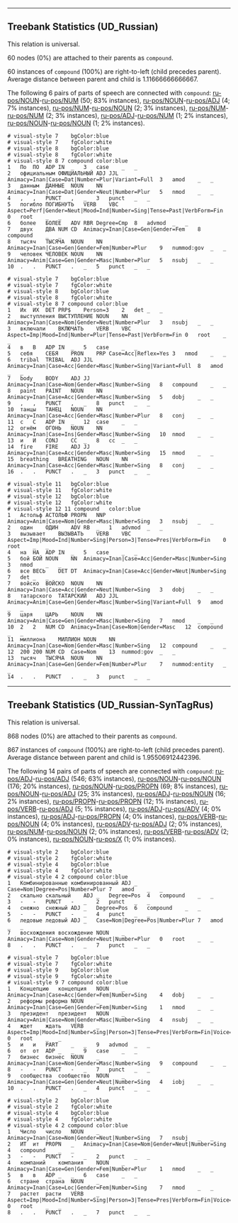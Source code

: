 

--------------------------------------------------------------------------------

## Treebank Statistics (UD_Russian)

This relation is universal.

60 nodes (0%) are attached to their parents as `compound`.

60 instances of `compound` (100%) are right-to-left (child precedes parent).
Average distance between parent and child is 1.11666666666667.

The following 6 pairs of parts of speech are connected with `compound`: [ru-pos/NOUN]()-[ru-pos/NUM]() (50; 83% instances), [ru-pos/NOUN]()-[ru-pos/ADJ]() (4; 7% instances), [ru-pos/NUM]()-[ru-pos/NOUN]() (2; 3% instances), [ru-pos/NUM]()-[ru-pos/NUM]() (2; 3% instances), [ru-pos/ADJ]()-[ru-pos/NUM]() (1; 2% instances), [ru-pos/NOUN]()-[ru-pos/NOUN]() (1; 2% instances).


~~~ conllu
# visual-style 7	bgColor:blue
# visual-style 7	fgColor:white
# visual-style 8	bgColor:blue
# visual-style 8	fgColor:white
# visual-style 8 7 compound	color:blue
1	По	ПО	ADP	IN	_	3	case	_	_
2	официальным	ОФИЦИАЛЬНЫЙ	ADJ	JJL	Animacy=Inan|Case=Dat|Number=Plur|Variant=Full	3	amod	_	_
3	данным	ДАННЫЕ	NOUN	NN	Animacy=Inan|Case=Dat|Gender=Neut|Number=Plur	5	nmod	_	_
4	,	,	PUNCT	,	_	3	punct	_	_
5	погибло	ПОГИБНУТЬ	VERB	VBC	Aspect=Perf|Gender=Neut|Mood=Ind|Number=Sing|Tense=Past|VerbForm=Fin	0	root	_	_
6	более	БОЛЕЕ	ADV	RBR	Degree=Cmp	8	advmod	_	_
7	двух	ДВА	NUM	CD	Animacy=Inan|Case=Gen|Gender=Fem	8	compound	_	_
8	тысяч	ТЫСЯЧА	NOUN	NN	Animacy=Inan|Case=Gen|Gender=Fem|Number=Plur	9	nummod:gov	_	_
9	человек	ЧЕЛОВЕК	NOUN	NN	Animacy=Anim|Case=Gen|Gender=Masc|Number=Plur	5	nsubj	_	_
10	.	.	PUNCT	.	_	5	punct	_	_

~~~


~~~ conllu
# visual-style 7	bgColor:blue
# visual-style 7	fgColor:white
# visual-style 8	bgColor:blue
# visual-style 8	fgColor:white
# visual-style 8 7 compound	color:blue
1	Их	ИХ	DET	PRP$	Person=3	2	det	_	_
2	выступления	ВЫСТУПЛЕНИЕ	NOUN	NN	Animacy=Inan|Case=Nom|Gender=Neut|Number=Plur	3	nsubj	_	_
3	включали	ВКЛЮЧАТЬ	VERB	VBC	Aspect=Imp|Mood=Ind|Number=Plur|Tense=Past|VerbForm=Fin	0	root	_	_
4	в	В	ADP	IN	_	5	case	_	_
5	себя	СЕБЯ	PRON	PRP	Case=Acc|Reflex=Yes	3	nmod	_	_
6	tribal	TRIBAL	ADJ	JJL	Animacy=Inan|Case=Acc|Gender=Masc|Number=Sing|Variant=Full	8	amod	_	_
7	body	BODY	ADJ	JJ	Animacy=Inan|Case=Nom|Gender=Masc|Number=Sing	8	compound	_	_
8	paint	PAINT	NOUN	NN	Animacy=Inan|Case=Acc|Gender=Masc|Number=Sing	5	dobj	_	_
9	,	,	PUNCT	,	_	8	punct	_	_
10	танцы	ТАНЕЦ	NOUN	NN	Animacy=Inan|Case=Acc|Gender=Masc|Number=Plur	8	conj	_	_
11	с	С	ADP	IN	_	12	case	_	_
12	огнём	ОГОНЬ	NOUN	NN	Animacy=Inan|Case=Ins|Gender=Masc|Number=Sing	10	nmod	_	_
13	и	И	CONJ	CC	_	8	cc	_	_
14	fire	FIRE	ADJ	JJ	Animacy=Inan|Case=Acc|Gender=Masc|Number=Sing	15	nmod	_	_
15	breathing	BREATHING	NOUN	NN	Animacy=Inan|Case=Acc|Gender=Masc|Number=Sing	8	conj	_	_
16	.	.	PUNCT	.	_	3	punct	_	_

~~~


~~~ conllu
# visual-style 11	bgColor:blue
# visual-style 11	fgColor:white
# visual-style 12	bgColor:blue
# visual-style 12	fgColor:white
# visual-style 12 11 compound	color:blue
1	Астольф	АСТОЛЬФ	PROPN	NNP	Animacy=Anim|Case=Nom|Gender=Masc|Number=Sing	3	nsubj	_	_
2	один	ОДИН	ADV	RB	_	1	advmod	_	_
3	вызывает	ВЫЗЫВАТЬ	VERB	VBC	Aspect=Imp|Mood=Ind|Number=Sing|Person=3|Tense=Pres|VerbForm=Fin	0	root	_	_
4	на	НА	ADP	IN	_	5	case	_	_
5	бой	БОЙ	NOUN	NN	Animacy=Inan|Case=Acc|Gender=Masc|Number=Sing	3	nmod	_	_
6	все	ВЕСЬ	DET	DT	Animacy=Inan|Case=Acc|Gender=Neut|Number=Sing	7	det	_	_
7	войско	ВОЙСКО	NOUN	NN	Animacy=Inan|Case=Acc|Gender=Neut|Number=Sing	3	dobj	_	_
8	татарского	ТАТАРСКИЙ	ADJ	JJL	Animacy=Anim|Case=Gen|Gender=Masc|Number=Sing|Variant=Full	9	amod	_	_
9	царя	ЦАРЬ	NOUN	NN	Animacy=Anim|Case=Gen|Gender=Masc|Number=Sing	7	nmod	_	_
10	2	2	NUM	CD	Animacy=Inan|Case=Nom|Gender=Masc	12	compound	_	_
11	миллиона	МИЛЛИОН	NOUN	NN	Animacy=Inan|Case=Nom|Gender=Masc|Number=Sing	12	compound	_	_
12	200	200	NUM	CD	Case=Nom	13	nummod:gov	_	_
13	тысяч	ТЫСЯЧА	NOUN	NN	Animacy=Inan|Case=Gen|Gender=Fem|Number=Plur	7	nummod:entity	_	_
14	.	.	PUNCT	.	_	3	punct	_	_

~~~




--------------------------------------------------------------------------------

## Treebank Statistics (UD_Russian-SynTagRus)

This relation is universal.

868 nodes (0%) are attached to their parents as `compound`.

867 instances of `compound` (100%) are right-to-left (child precedes parent).
Average distance between parent and child is 1.95506912442396.

The following 14 pairs of parts of speech are connected with `compound`: [ru-pos/ADJ]()-[ru-pos/ADJ]() (546; 63% instances), [ru-pos/NOUN]()-[ru-pos/NOUN]() (176; 20% instances), [ru-pos/NOUN]()-[ru-pos/PROPN]() (69; 8% instances), [ru-pos/NOUN]()-[ru-pos/ADJ]() (25; 3% instances), [ru-pos/ADJ]()-[ru-pos/NOUN]() (16; 2% instances), [ru-pos/PROPN]()-[ru-pos/PROPN]() (12; 1% instances), [ru-pos/VERB]()-[ru-pos/ADJ]() (5; 1% instances), [ru-pos/ADJ]()-[ru-pos/ADV]() (4; 0% instances), [ru-pos/ADJ]()-[ru-pos/PROPN]() (4; 0% instances), [ru-pos/VERB]()-[ru-pos/NOUN]() (4; 0% instances), [ru-pos/ADV]()-[ru-pos/ADJ]() (2; 0% instances), [ru-pos/NUM]()-[ru-pos/NOUN]() (2; 0% instances), [ru-pos/VERB]()-[ru-pos/ADV]() (2; 0% instances), [ru-pos/NOUN]()-[ru-pos/X]() (1; 0% instances).


~~~ conllu
# visual-style 2	bgColor:blue
# visual-style 2	fgColor:white
# visual-style 4	bgColor:blue
# visual-style 4	fgColor:white
# visual-style 4 2 compound	color:blue
1	Комбинированные	комбинированный	ADJ	_	Case=Nom|Degree=Pos|Number=Plur	7	amod	_	_
2	скально	скальный	ADJ	_	Degree=Pos	4	compound	_	_
3	-	-	PUNCT	-	_	2	punct	_	_
4	снежно	снежный	ADJ	_	Degree=Pos	6	compound	_	_
5	-	-	PUNCT	-	_	4	punct	_	_
6	ледовые	ледовый	ADJ	_	Case=Nom|Degree=Pos|Number=Plur	7	amod	_	_
7	восхождения	восхождение	NOUN	_	Animacy=Inan|Case=Nom|Gender=Neut|Number=Plur	0	root	_	_
8	.	.	PUNCT	.	_	7	punct	_	_

~~~


~~~ conllu
# visual-style 7	bgColor:blue
# visual-style 7	fgColor:white
# visual-style 9	bgColor:blue
# visual-style 9	fgColor:white
# visual-style 9 7 compound	color:blue
1	Концепцию	концепция	NOUN	_	Animacy=Inan|Case=Acc|Gender=Fem|Number=Sing	4	dobj	_	_
2	реформы	реформа	NOUN	_	Animacy=Inan|Case=Gen|Gender=Fem|Number=Sing	1	nmod	_	_
3	президент	президент	NOUN	_	Animacy=Anim|Case=Nom|Gender=Masc|Number=Sing	4	nsubj	_	_
4	ждет	ждать	VERB	_	Aspect=Imp|Mood=Ind|Number=Sing|Person=3|Tense=Pres|VerbForm=Fin|Voice=Act	0	root	_	_
5	и	и	PART	_	_	9	advmod	_	_
6	от	от	ADP	_	_	9	case	_	_
7	бизнес	бизнес	NOUN	_	Animacy=Inan|Case=Nom|Gender=Masc|Number=Sing	9	compound	_	_
8	-	-	PUNCT	-	_	7	punct	_	_
9	сообщества	сообщество	NOUN	_	Animacy=Inan|Case=Gen|Gender=Neut|Number=Sing	4	iobj	_	_
10	.	.	PUNCT	.	_	4	punct	_	_

~~~


~~~ conllu
# visual-style 2	bgColor:blue
# visual-style 2	fgColor:white
# visual-style 4	bgColor:blue
# visual-style 4	fgColor:white
# visual-style 4 2 compound	color:blue
1	Число	число	NOUN	_	Animacy=Inan|Case=Nom|Gender=Neut|Number=Sing	7	nsubj	_	_
2	ИТ	ит	PROPN	_	Animacy=Inan|Case=Nom|Gender=Neut|Number=Sing	4	compound	_	_
3	-	-	PUNCT	-	_	2	punct	_	_
4	компаний	компания	NOUN	_	Animacy=Inan|Case=Gen|Gender=Fem|Number=Plur	1	nmod	_	_
5	в	в	ADP	_	_	6	case	_	_
6	стране	страна	NOUN	_	Animacy=Inan|Case=Loc|Gender=Fem|Number=Sing	7	nmod	_	_
7	растет	расти	VERB	_	Aspect=Imp|Mood=Ind|Number=Sing|Person=3|Tense=Pres|VerbForm=Fin|Voice=Act	0	root	_	_
8	.	.	PUNCT	.	_	7	punct	_	_

~~~


